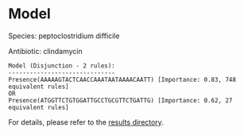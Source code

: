 
# Model

Species: peptoclostridium difficile

Antibiotic: clindamycin

```
Model (Disjunction - 2 rules):
------------------------------
Presence(AAAAAGTACTCAACCAAATAATAAAACAATT) [Importance: 0.83, 748 equivalent rules]
OR
Presence(ATGGTTCTGTGGATTGCCTGCGTTCTGATTG) [Importance: 0.62, 27 equivalent rules]

```

For details, please refer to the [results directory](../../../../../results/scm_b/peptoclostridium%20difficile/clindamycin/repeat_4/).

